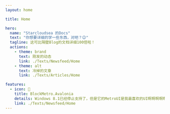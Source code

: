 ```yaml
---
layout: home

title: Home

hero:
  name: "Starcloudsea 的Docs"
  text: "你想要详细的学一些东西，对吧？😉"
  tagline: 这可比隔壁Blog的文档详细100倍啦！
  actions:
    - theme: brand
      text: 刚发的动态
      link: ./Texts/Newsfeed/Home
    - theme: alt
      text: 冷掉的文章
      link: ./Texts/Articles/Home

features:
  - icon: 🥶
    title: BlockMetro.Avalonia
    details: Windows 8.1已经停止支持了，但是它的MetroUI是我最喜欢的UI啊啊啊啊啊啊啊(つд⊂) 所以我想写个这样的UI库没毛病吧QAQ
    link: ./Texts/Newsfeed/Home
---
```

